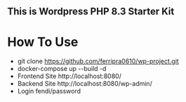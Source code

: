 ## This is Wordpress PHP 8.3 Starter Kit

# How To Use
- git clone https://github.com/ferripra0610/wp-project.git
- docker-compose up --build -d
- Frontend Site http://localhost:8080/
- Backend Site http://localhost:8080/wp-admin/
- Login fendi/password
